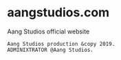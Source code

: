 # aangstudios.com

Aang Studios official website

    Aang Studios production &copy 2019. 
    ADMINIXTRATOR @Aang Studios.